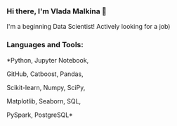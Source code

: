 ### Hi there, I'm Vladа Malkina 👋

I'm a beginning Data Scientist!
Actively looking for a job)

### Languages and Tools:
*Python, Jupyter Notebook, 

GitHub, Catboost, Pandas, 

Scikit-learn, Numpy, SciPy, 

Matplotlib, Seaborn, SQL, 

PySpark, PostgreSQL*
